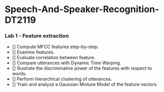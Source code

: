 # Speech-And-Speaker-Recognition-DT2119

### Lab 1 - Feature extraction
- [] Compute MFCC features step-by-step.
- [] Examine features.
- [] Evaluate correlation between feature.
- [] Compare utterances with Dynamic Time Warping.
- [] Illustrate the discriminative power of the features with respect to words.
- [] Perform hierarchical clustering of utterances.
- [] Yrain and analyze a Gaussian Mixture Model of the feature vectors.
